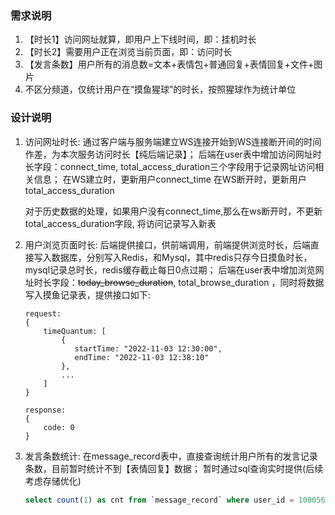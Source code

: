 ### 需求说明
1. 【时长1】访问网址就算，即用户上下线时间，即：挂机时长
2. 【时长2】需要用户正在浏览当前页面，即：访问时长
3. 【发言条数】用户所有的消息数=文本+表情包+普通回复+表情回复+文件+图片
4. 不区分频道，仅统计用户在“摸鱼猩球”的时长，按照猩球作为统计单位


### 设计说明
1. 访问网址时长: 通过客户端与服务端建立WS连接开始到WS连接断开间的时间作差，为本次服务访问时长【纯后端记录】；
   后端在user表中增加访问网址时长字段：connect_time, total_access_duration三个字段用于记录网址访问相关信息；
   在WS建立时，更新用户connect_time
   在WS断开时，更新用户total_access_duration

   对于历史数据的处理，如果用户没有connect_time,那么在ws断开时，不更新total_access_duration字段,
   将访问记录写入新表

2. 用户浏览页面时长: 后端提供接口，供前端调用，前端提供浏览时长，后端直接写入数据库，分别写入Redis，和Mysql，其中redis只存今日摸鱼时长，mysql记录总时长，redis缓存截止每日0点过期；
   后端在user表中增加浏览网址时长字段：~~today_browse_duration~~, total_browse_duration
   ，同时将数据写入摸鱼记录表，提供接口如下:
   ```http request
   request: 
   {
       timeQuantum: [
           {
              startTime: "2022-11-03 12:30:00",
              endTime: "2022-11-03 12:38:10"
           },
           ...
       ]
   }
   
   response:
   {
       code: 0
   }
   ```
   
3. 发言条数统计: 在message_record表中，直接查询统计用户所有的发言记录条数，目前暂时统计不到【表情回复】数据；
   暂时通过sql查询实时提供(后续考虑存储优化)
   ```sql
   select count(1) as cnt from `message_record` where user_id = 100056
   ```